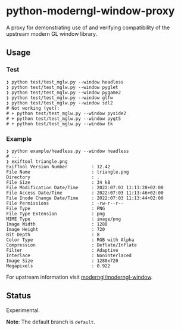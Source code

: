 # python-moderngl-window-proxy

A proxy for demonstrating use of and verifying compatibility of the upstream modern GL window library.

## Usage

### Test

```console
❯ python test/test_mglw.py --window headless
❯ python test/test_mglw.py --window pyglet
❯ python test/test_mglw.py --window pygame2
❯ python test/test_mglw.py --window glfw
❯ python test/test_mglw.py --window sdl2
# Not working (yet):
# + python test/test_mglw.py --window pyside2
# + python test/test_mglw.py --window pyqt5
# + python test/test_mglw.py --window tk
```

### Example

```console
❯ python example/headless.py --window headless
# ...
❯ exiftool triangle.png 
ExifTool Version Number         : 12.42
File Name                       : triangle.png
Directory                       : .
File Size                       : 34 kB
File Modification Date/Time     : 2022:07:03 11:13:28+02:00
File Access Date/Time           : 2022:07:03 11:13:46+02:00
File Inode Change Date/Time     : 2022:07:03 11:13:44+02:00
File Permissions                : -rw-r--r--
File Type                       : PNG
File Type Extension             : png
MIME Type                       : image/png
Image Width                     : 1280
Image Height                    : 720
Bit Depth                       : 8
Color Type                      : RGB with Alpha
Compression                     : Deflate/Inflate
Filter                          : Adaptive
Interlace                       : Noninterlaced
Image Size                      : 1280x720
Megapixels                      : 0.922
```

For upstream information visit [moderngl/moderngl-window](https://github.com/moderngl/moderngl-window).

## Status

Experimental.

**Note**: The default branch is `default`.
